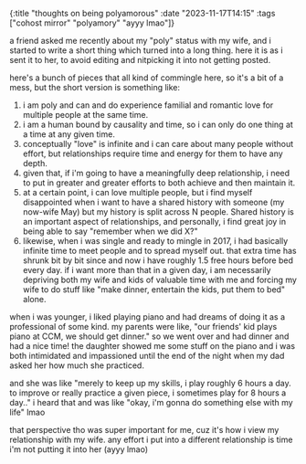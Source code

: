 {:title "thoughts on being polyamorous"
 :date "2023-11-17T14:15"
 :tags ["cohost mirror" "polyamory" "ayyy lmao"]}

a friend asked me recently about my "poly" status with my wife, and i started to write a short thing which turned into a long thing. here it is as i sent it to her, to avoid editing and nitpicking it into not getting posted.

here's a bunch of pieces that all kind of commingle here, so it's a bit of a mess, but the short version is something like:

1. i am poly and can and do experience familial and romantic love for multiple people at the same time.
2. i am a human bound by causality and time, so i can only do one thing at a time at any given time.
3. conceptually "love" is infinite and i can care about many people without effort, but relationships require time and energy for them to have any depth.
4. given that, if i'm going to have a meaningfully deep relationship, i need to put in greater and greater efforts to both achieve and then maintain it.
5. at a certain point, i can love multiple people, but i find myself disappointed when i want to have a shared history with someone (my now-wife May) but my history is split across N people. Shared history is an important aspect of relationships, and personally, i find great joy in being able to say "remember when we did X?"
6. likewise, when i was single and ready to mingle in 2017, i had basically infinite time to meet people and to spread myself out. that extra time has shrunk bit by bit since and now i have roughly 1.5 free hours before bed every day. if i want more than that in a given day, i am necessarily depriving both my wife and kids of valuable time with me and forcing my wife to do stuff like "make dinner, entertain the kids, put them to bed" alone.

when i was younger, i liked playing piano and had dreams of doing it as a professional of some kind. my parents were like, "our friends' kid plays piano at CCM, we should get dinner." so we went over and had dinner and had a nice time! the daughter showed me some stuff on the piano and i was both intimidated and impassioned until the end of the night when my dad asked her how much she practiced.

and she was like "merely to keep up my skills, i play roughly 6 hours a day. to improve or really practice a given piece, i sometimes play for 8 hours a day.." i heard that and was like "okay, i'm gonna do something else with my life" lmao

that perspective tho was super important for me, cuz it's how i view my relationship with my wife. any effort i put into a different relationship is time i'm not putting it into her (ayyy lmao)
